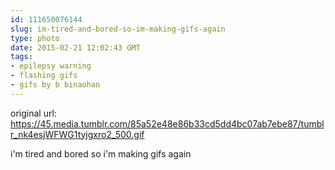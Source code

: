 ```yaml
---
id: 111650076144
slug: im-tired-and-bored-so-im-making-gifs-again
type: photo
date: 2015-02-21 12:02:43 GMT
tags:
- epilepsy warning
- flashing gifs
- gifs by b binaohan
---
```

original url: https://45.media.tumblr.com/85a52e48e86b33cd5dd4bc07ab7ebe87/tumblr_nk4esjWFWG1tyjgxro2_500.gif

i'm tired and bored so i'm making gifs again
